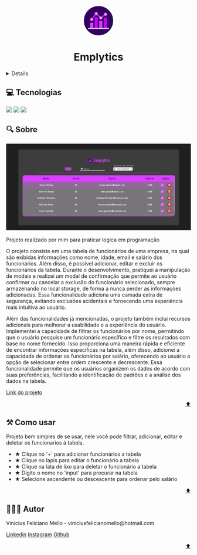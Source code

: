 <div id="home" align="center">  
  <a href="https://emplytics.vercel.app/" target="_blank">
    <img src="img/EmpLytics.png" alt="Logo" width="80" height="80">
  </a>
  
  <h1>Emplytics</h1>
</div>

<details> 🔗Conteudo
   <ol>
      <a href="#tecs">Tecnologias</a>
      <a href="#about">Sobre</a>
      <a href="#howto">Como Usar</a>
      <a href="#author">Autor</a>
   </ol>
</details>

<h2 id="tecs">💻 Tecnologias</h2>
<div>
  <img src="https://img.shields.io/badge/HTML-FFAA00?style=for-the-badge&logo=html5&logoColor=white">
  <img src="https://img.shields.io/badge/CSS-008BFF?&style=for-the-badge&logo=css3&logoColor=white">
  <img src="https://img.shields.io/badge/JavaScript-F7DF1E??&style=for-the-badge&logo=javascript&logoColor=black">
</div>

<h2 id="about">🔍 Sobre</h2>
<img src="img/EmplyticsBG.png" alt="backgorund" width="auto" height="auto">

<p>Projeto realizado por mim para praticar logica em programação<p>
<p>O projeto consiste em uma tabela de funcionários de uma empresa, na qual são exibidas informações como nome, idade, email e salário dos funcionários. Além disso, é possível adicionar, editar e excluir os funcionários da tabela. Durante o desenvolvimento, pratiquei a manipulação de modais e realizei um modal de confirmação que permite ao usuário confirmar ou cancelar a exclusão do funcionário selecionado, sempre armazenando no local storage, de forma a nunca perder as informações adicionadas. Essa funcionalidade adiciona uma camada extra de segurança, evitando exclusões acidentais e fornecendo uma experiência mais intuitiva ao usuário.<p>
<p>
Além das funcionalidades já mencionadas, o projeto também inclui recursos adicionais para melhorar a usabilidade e a experiência do usuário. Implementei a capacidade de filtrar os funcionários por nome, permitindo que o usuário pesquise um funcionário específico e filtre os resultados com base no nome fornecido. Isso proporciona uma maneira rápida e eficiente de encontrar informações específicas na tabela, além disso, adicionei a capacidade de ordenar os funcionários por salário, oferecendo ao usuário a opção de selecionar entre ordem crescente e decrescente. Essa funcionalidade permite que os usuários organizem os dados de acordo com suas preferências, facilitando a identificação de padrões e a análise dos dados na tabela.</p>

<a href="https://emplytics.vercel.app/">Link do projeto</a>

<p align="right"><a href="#home">⬆️</a></p>

<h2 id="howto">⚒ Como usar</h2>

<p>Projeto bem simples de se usar, nele você pode filtrar, adicionar, editar e deletar os funcionarios à tabela.</p>

<ul>
  <li>★ Clique no '+' para adicionar funcionários a tabela</li>
  <li>★ Clique no lapis para editar o funcionário a tabela</li>
  <li>★ Clique na lata de lixo para deletar o funcionário a tabela</li>
  <li>★ Digite o nome no 'input' para procurar na tabela</li>
  <li>★ Selecione ascendente ou descescente para ordenar pelo salário</li>
</ul>

<p align="right"><a href="#home">⬆️</a></p>

<h2 id="author">👨🏽‍💼 Autor</h2>

<p>Vinicius Feliciano Mello - viniciusfelicianomello@hotmail.com</p>
<a href="https://www.linkedin.com/in/vinicius-feliciano-mello/">Linkedin</a>
<a href="https://instagram.com/viinifeliciano">Instagram</a>
<a href="https://github.com/ViniciusFelicianoMello">Github</a>

<p align="right"><a href="#home">⬆️</a></p>
